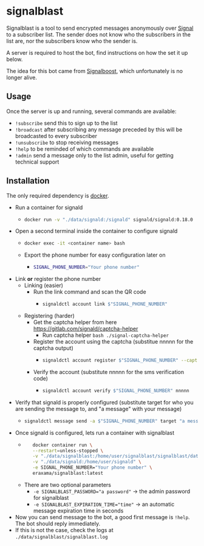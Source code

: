 # signalblast

Signalblast is a tool to send encrypted messages anonymously over [Signal](https://www.signal.org/) to a subscriber list. The sender does not know who the subscribers in the list are, nor the subscribers know who the sender is.

A server is required to host the bot, find instructions on how the set it up below.

The idea for this bot came from [Signalboost](https://web.archive.org/web/https://signalboost.info/), which unfortunately is no longer alive.

## Usage

Once the server is up and running, several commands are available:
* `!subscribe` send this to sign up to the list
* `!broadcast` after subscribing any message preceded by this will be broadcasted to every subscriber
* `!unsubscribe` to stop receiving messages
* `!help` to be reminded of which commands are available
* `!admin` send a message only to the list admin, useful for getting technical support

## Installation

The only required dependency is [docker](https://www.docker.com/).

* Run a container for signald
  * ```bash
    docker run -v "./data/signald:/signald" signald/signald:0.18.0
    ```
* Open a second terminal inside the container to configure signald
  * ```bash
    docker exec -it <container name> bash
    ```
  * Export the phone number for easy configuration later on
    * ```bash
      SIGNAL_PHONE_NUMBER="Your phone number"
      ```
* Link **or** register the phone number
  * Linking (easier)
    * Run the link command and scan the QR code
      * ```bash
        signaldctl account link $"SIGNAL_PHONE_NUMBER"
        ```
  * Registering (harder)
    * Get the captcha helper from here https://gitlab.com/signald/captcha-helper
      * Run captcha helper ```bash
                           ./signal-captcha-helper
                           ```
    * Register the account using the captcha (substitue nnnnn for the captcha output)
      * ```bash
        signaldctl account register $"SIGNAL_PHONE_NUMBER" --captcha nnnnn
        ```
    * Verify the account (substitute nnnnn for the sms verification code)
      * ```bash
        signaldctl account verify $"SIGNAL_PHONE_NUMBER" nnnnn
        ```
* Verify that signald is properly configured (substitute target for who you are sending the message to, and "a message" with your message) 
  * ```bash
    signaldctl message send -a $"SIGNAL_PHONE_NUMBER" target "a message" 
    ```
* Once signald is configured, lets run a container with signalblast
  * ```bash
       docker container run \
       --restart=unless-stopped \
       -v "./data/signalblast:/home/user/signalblast/signalblast/data" \
       -v "./data/signald:/home/user/signald" \
       -e SIGNAL_PHONE_NUMBER="Your phone number" \
       eraxama/signalblast:latest
    ```
  * There are two optional parameters
    * `-e SIGNALBLAST_PASSWORD="a password"` -> the admin password for signalblast
    * `-e SIGNALBLAST_EXPIRATION_TIME="time"` -> an automatic message expiration time in seconds
* Now you can send message to the bot, a good first message is `!help`. The bot should reply immediately.
* If this is not the case, check the logs at `./data/signalblast/signalblast.log`
